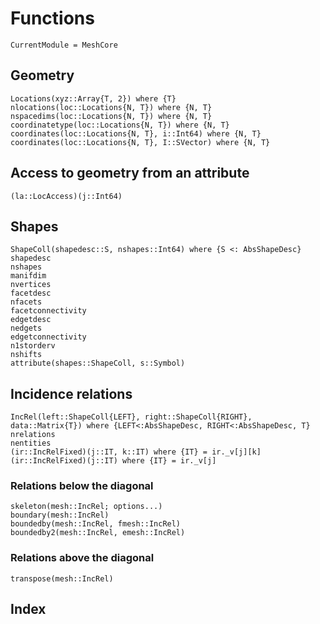 # Functions

```@meta
CurrentModule = MeshCore
```

## Geometry

```@docs
Locations(xyz::Array{T, 2}) where {T}
nlocations(loc::Locations{N, T}) where {N, T}
nspacedims(loc::Locations{N, T}) where {N, T}
coordinatetype(loc::Locations{N, T}) where {N, T}
coordinates(loc::Locations{N, T}, i::Int64) where {N, T}
coordinates(loc::Locations{N, T}, I::SVector) where {N, T}
```

## Access to geometry from an attribute


```@docs
(la::LocAccess)(j::Int64)
```

## Shapes

```@docs
ShapeColl(shapedesc::S, nshapes::Int64) where {S <: AbsShapeDesc}
shapedesc
nshapes
manifdim
nvertices
facetdesc
nfacets
facetconnectivity
edgetdesc
nedgets
edgetconnectivity
n1storderv
nshifts
attribute(shapes::ShapeColl, s::Symbol)
```

## Incidence relations

```@docs
IncRel(left::ShapeColl{LEFT}, right::ShapeColl{RIGHT}, data::Matrix{T}) where {LEFT<:AbsShapeDesc, RIGHT<:AbsShapeDesc, T}
nrelations
nentities
(ir::IncRelFixed)(j::IT, k::IT) where {IT} = ir._v[j][k]
(ir::IncRelFixed)(j::IT) where {IT} = ir._v[j]
```

### Relations below the diagonal

```@docs
skeleton(mesh::IncRel; options...)
boundary(mesh::IncRel)
boundedby(mesh::IncRel, fmesh::IncRel)
boundedby2(mesh::IncRel, emesh::IncRel)
```

### Relations above the diagonal

```@docs
transpose(mesh::IncRel)
```

## Index

```@index
```
